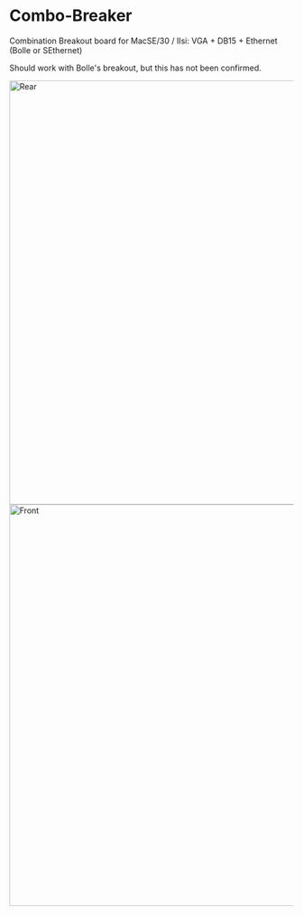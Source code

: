 # Combo-Breaker
Combination Breakout board for MacSE/30 / IIsi: VGA + DB15 + Ethernet (Bolle or SEthernet)

Should work with Bolle's breakout, but this has not been confirmed.

<img width="751" alt="Rear" src="https://github.com/user-attachments/assets/1858a617-febb-4e73-a6ab-bb7e379e95df" />
<img width="711" alt="Front" src="https://github.com/user-attachments/assets/a896cf91-6a25-4e2e-9b6a-3a70d16b1b3a" />
